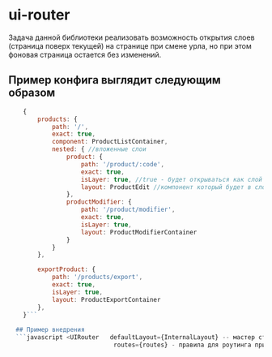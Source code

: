 # ui-router
Задача данной библиотеки реализовать возможность открытия слоев (страница поверх текущей) на странице при смене урла, но при этом фоновая страница остается без изменений. 

## Пример конфига выглядит следующим образом
```javascript
  	{
		products: {
			path: '/',
			exact: true,
			component: ProductListContainer,
			nested: { //вложенные слои
				product: {
					path: '/product/:code',
					exact: true,
					isLayer: true, //true - будет открываться как слой
					layout: ProductEdit //компонент который будет в слое
				},
				productModifier: {
					path: '/product/modifier',
					exact: true,
					isLayer: true,
					layout: ProductModifierContainer
				}
			}
		},

		exportProduct: {
			path: '/products/export',
			exact: true,
			isLayer: true,
			layout: ProductExportContainer
		},
	}```
  
  ## Пример внедрения
  ```javascript <UIRouter 	defaultLayout={InternalLayout} -- мастер страница
							 routes={routes} - правила для роутинга приложения />```
